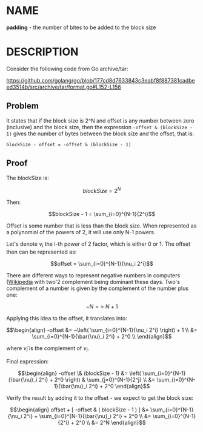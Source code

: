# NAME

**padding** - the number of bites to be added to the block size


# DESCRIPTION

Consider the following code from Go archive/tar:

https://github.com/golang/go/blob/177cd8d7633843c3eabf8f887381cadbeed3514b/src/archive/tar/format.go#L152-L156

## Problem

It states that if the block size is 2^N and offset is any number between zero
(inclusive) and the block size, then the expression `-offset & (blockSize - 1)`
gives the number of bytes between the block size and the offset, that is:

```
blockSize - offset = -offset & (blockSize - 1)
```

## Proof

The blockSize is:

```math
blockSize = 2^N
```

Then:

```math
blockSize - 1 = \sum_{i=0}^{N-1}{2^i}
```

Offset is some number that is less than the block size. When represented as a
polynomial of the powers of 2, it will use only N-1 powers.

Let's denote $`\nu_i`$ the i-th power of 2 factor, which is either 0 or 1. The
offset then can be represented as:

```math
offset = \sum_{i=0}^{N-1}{\nu_i 2^i}
```

There are different ways to represent negative numbers in computers
([Wikipedia](https://en.wikipedia.org/wiki/Signed_number_representations) with
two'2 complement being dominant these days. Two's complement of a number is
given by the complement of the number plus one:

```math
-N => ~N + 1
```

Applying this idea to the offset, it translates into:

```math
\begin{align}
-offset &= ~\left( \sum_{i=0}^{N-1}{\nu_i 2^i} \right) + 1 \\
        &= \sum_{i=0}^{N-1}{\bar{\nu}_i 2^i} + 2^0 \\
\end{align}
```

where $`\bar{\nu}_i`$ is the complement of $`\nu_i`$.

Final expression:

```math
\begin{align}
-offset \& (blockSize - 1) &= \left( \sum_{i=0}^{N-1}{\bar{\nu}_i 2^i} + 2^0 \right) & \sum_{j=0}^{N-1}{2^j} \\
  &= \sum_{i=0}^{N-1}{\bar{\nu}_i 2^i} + 2^0
\end{align}
```

Verify the result by adding it to the offset - we expect to get the block size:

```math
\begin{align}
offset + [ -offset & ( blockSize - 1 ) ] &= \sum_{i=0}^{N-1}{\nu_i 2^i} + \sum_{i=0}^{N-1}{\bar{\nu}_i 2^i} + 2^0 \\
  &= \sum_{i=0}^{N-1}{2^i} + 2^0 \\
  &= 2^N
\end{align}
```
